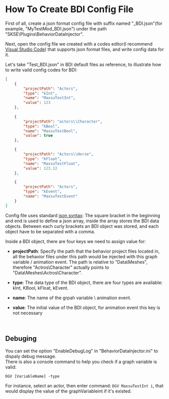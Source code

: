 # How To Create BDI Config File

First of all, create a json format config file with suffix named "_BDI.json"(for example, "MyTestMod_BDI.json") under the path "SKSE\Plugins\BehaviorDataInjector".  

Next, open the config file we created with a codes editor(I recommend [Visual Studio Code](https://code.visualstudio.com/)) that supports json format files, and write config data for it.  

Let's take "Test_BDI.json" in BDI default files as reference, to illustrate how to write vaild config codes for BDI:

```json
[   
    {
        "projectPath": "Actors",
        "type": "kInt",
        "name": "MaxsuTestInt",
        "value": 123
    },
    
    {
        "projectPath": "actors\\Character",
        "type": "kBool",
        "name": "MaxsuTestBool",
        "value": true
    },

    {
        "projectPath": "Actors\\Horse",
        "type": "kFloat",
        "name": "MaxsuTestFloat",
        "value": 123.12
    },

    {
        "projectPath": "Actors",
        "type": "kEvent",
        "name": "MaxsuTestEvent"     
    }
]
```

Config file uses standard [json syntax](https://www.w3schools.com/js/js_json_syntax.asp): The square bracket in the beginning and end is used to define a json array, inside the array stores the BDI data objects. Between each curly brackets an BDI object was stored, and each object have to be separated with a comma.  

Inside a BDI object, there are four keys we need to assign value for:
* **projectPath**: Specify the path that the behavior project files located in, all the behavior files under this path would be injected with this graph variable / animation event. The path is relative to "Data\Meshes\", therefore "Actros\Character" actually points to  "Data\Meshes\Actros\Character".  
  
* **type**: The data type of the BDI object, there are four types are available: kInt, KBool, kFloat, kEvent.

* **name**: The name of the grpah variable \ animation event.

* **value**: The initial value of the BDI object, for animation event this key is not necessary  
<br/>

## Debuging  
You can set the option "EnableDebugLog" in "BehaviorDataInjector.ini" to dispaly debug message.  
There is also a console command to help you check if a graph variable is valid:
```
DGV [VariableName] -type
```

For instance, select an actor, then enter command: `DGV MaxsuTestInt i`, that would display the value of the graphVariableint if it's existed.